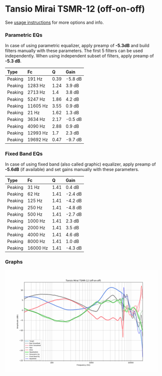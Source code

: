 # Tansio Mirai TSMR-12 (off-on-off)
See [usage instructions](https://github.com/jaakkopasanen/AutoEq#usage) for more options and info.

### Parametric EQs
In case of using parametric equalizer, apply preamp of **-5.3dB** and build filters manually
with these parameters. The first 5 filters can be used independently.
When using independent subset of filters, apply preamp of **-5.3 dB**.

| Type    | Fc       |    Q | Gain    |
|:--------|:---------|:-----|:--------|
| Peaking | 191 Hz   | 0.39 | -5.8 dB |
| Peaking | 1283 Hz  | 1.24 | 3.9 dB  |
| Peaking | 2713 Hz  | 1.4  | 3.8 dB  |
| Peaking | 5247 Hz  | 1.86 | 4.2 dB  |
| Peaking | 11605 Hz | 3.55 | 0.9 dB  |
| Peaking | 21 Hz    | 1.62 | 1.3 dB  |
| Peaking | 3634 Hz  | 2.17 | -0.5 dB |
| Peaking | 4090 Hz  | 2.88 | 0.9 dB  |
| Peaking | 12993 Hz | 1.7  | 2.3 dB  |
| Peaking | 19692 Hz | 0.47 | -9.7 dB |

### Fixed Band EQs
In case of using fixed band (also called graphic) equalizer, apply preamp of **-5.6dB**
(if available) and set gains manually with these parameters.

| Type    | Fc       |    Q | Gain    |
|:--------|:---------|:-----|:--------|
| Peaking | 31 Hz    | 1.41 | 0.4 dB  |
| Peaking | 62 Hz    | 1.41 | -2.4 dB |
| Peaking | 125 Hz   | 1.41 | -4.2 dB |
| Peaking | 250 Hz   | 1.41 | -4.8 dB |
| Peaking | 500 Hz   | 1.41 | -2.7 dB |
| Peaking | 1000 Hz  | 1.41 | 2.3 dB  |
| Peaking | 2000 Hz  | 1.41 | 3.5 dB  |
| Peaking | 4000 Hz  | 1.41 | 4.6 dB  |
| Peaking | 8000 Hz  | 1.41 | 1.0 dB  |
| Peaking | 16000 Hz | 1.41 | -4.3 dB |

### Graphs
![](./Tansio%20Mirai%20TSMR-12%20(off-on-off).png)